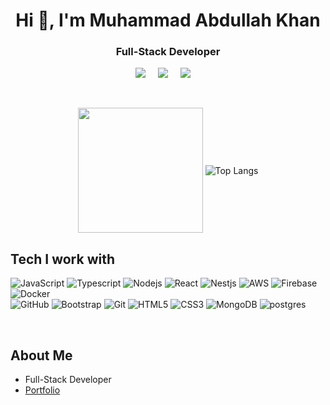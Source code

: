<h1 align="center">Hi 👋, I'm Muhammad Abdullah Khan</h1>
<h3 align="center">Full-Stack Developer</h3>

<p align="center">
  <a target="_blank"href="https://www.linkedin.com/in/abdullah0332/"><img src="https://img.shields.io/badge/linkedin-%230077B5.svg?&style=for-the-badge&logo=linkedin&logoColor=white" /></a>&nbsp;&nbsp;&nbsp;&nbsp;
  <a target="_blank"href="https://github.com/Abdullah0332"><img src="https://img.shields.io/badge/GitHub-black.svg?&style=for-the-badge&logo=github&logoColor=white" /></a>&nbsp;&nbsp;&nbsp;&nbsp;
  <a href="mailto:abdullah.khan10032@gmail.com?subject=Hello%20Lucifer,%20From%20Github"><img src="https://img.shields.io/badge/gmail-%23D14836.svg?&style=for-the-badge&logo=gmail&logoColor=white" /></a>&nbsp;&nbsp;&nbsp;&nbsp;
</p>
<br />

<p align="center">
<!--   <img align="center" src="https://github-readme-stats.vercel.app/api?username=abdullah0332&show_icons=true&theme=radical&hide=issues&show_icons=true&&line_height=32" alt="Lucifer's github stats" /> -->
  <img height=200 align="center" src="https://github-readme-stats.vercel.app/api/top-langs?username=Abdullah0332&layout=compact&langs_count=8&card_width=320" />

  <img align="center" src="https://github-readme-stats.vercel.app/api/top-langs/?username=abdullah0332&&theme=radical" alt="Top Langs" />
</p>

## Tech I work with
![JavaScript](https://img.shields.io/badge/-JavaScript-black?style=for-the-badge&logo=javascript)
![Typescript](https://img.shields.io/badge/-Typescript-black?style=for-the-badge&logo=typescript)
![Nodejs](https://img.shields.io/badge/-Nodejs-black?style=for-the-badge&logo=Node.js&logoColor=5df58b)
![React](https://img.shields.io/badge/-React-black?style=for-the-badge&logo=react&logoColor=61ddff)
![Nestjs](https://img.shields.io/badge/-Nest%20JS-black?style=for-the-badge&logo=nestjs)
![AWS](https://img.shields.io/badge/-AWS-black?style=for-the-badge&logo=amazonaws)
![Firebase](https://img.shields.io/badge/-firebase-black?style=for-the-badge&logo=Firebase)
![Docker](https://img.shields.io/badge/-docker-black?style=for-the-badge&logo=Docker)
<br />
![GitHub](https://img.shields.io/badge/-GitHub-181717?style=for-the-badge&logo=github)
![Bootstrap](https://img.shields.io/badge/-Bootstrap-black?style=for-the-badge&logo=bootstrap&logoColor=aa09ee)
![Git](https://img.shields.io/badge/-Git-black?style=for-the-badge&logo=git)
![HTML5](https://img.shields.io/badge/-HTML5-black?style=for-the-badge&logo=html5&logoColor=white)
![CSS3](https://img.shields.io/badge/-CSS3-black?style=for-the-badge&logo=css3)
![MongoDB](https://img.shields.io/badge/-MongoDB-black?style=for-the-badge&logo=mongodb)
![postgres](https://img.shields.io/badge/-Postgresql-black?style=for-the-badge&logo=postgresql)

<br />

## About Me
 + Full-Stack Developer
 + [Portfolio](https://codewithabdullah.vercel.app/)
